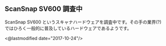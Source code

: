 ## ScanSnap SV600 調査中

ScanSnap SV600 というスキャナハードウェアを調査中です。その手の業界(?)ではひろく一般的に普及しているハードウェアであるようです。

<@lastmodified date="2017-10-24"/>
